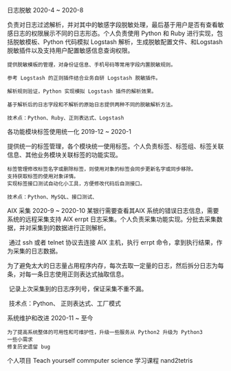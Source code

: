 日志脱敏  2020-4 ~ 2020-8

负责对日志过滤解析，并对其中的敏感字段脱敏处理，最后基于用户是否有查看敏感日志的权限展示不同的日志形态。个人负责使用 Python 和 Ruby 进行实现，包括脱敏模板、Python 代码模拟 Logstash 解析，生成脱敏配置文件、和Logstash 脱敏插件以及支持用户配置敏感信息查询权限。

    提供脱敏模板的管理，对身份证信息、手机号码等常用字段内置脱敏规则。

    参考 Logstash 的正则插件结合业务自研 Logstash 脱敏插件。

    解析规则验证，Python 实现模拟 Logstash 插件的解析效果。

    基于解析后的日志字段和不解析的原始日志提供两种不同的脱敏解析方法。

    技术点：Python、Ruby、正则表达式、Logstash
    
各功能模块标签使用统一化 2019-12 ~ 2020-1

提供统一的标签管理，各个模块统一使用标签。个人负责标签、标签组、标签关联信息、其他业务模块关联标签的功能实现。

    标签管理修改标签名字或删除标签，则使用对象的标签会同步更新名字或同步移除。
    支持获取标签的使用对象详情。
    实现标签接口测试自动化小工具，方便修改代码后自测接口。
    
    技术点：Python、MySQL、接口测试、

AIX 采集 2020-9 ~ 2020-10
某银行需要查看其AIX 系统的错误日志信息，需要系统的远程采集支持 AIX errpt 日志采集。个人负责采集功能实现。分批去采集数据，并对采集到的数据进行正则解析。

​ 通过 ssh 或者 telnet 协议去连接 AIX 主机，执行 errpt 命令，拿到执行结果，作为采集的日志数据。

​ 为了避免太大的日志量占用程序内存，每次去取一定量的日志，然后拆分日志为每条，对每一条日志使用正则表达式抽取信息。

​ 记录上次采集到的日志序列号，保证采集不重不漏。

​ 技术点：Python、 正则表达式、工厂模式



系统维护和改进 2020-11 ~ 至今

    为了提高系统整体的可用性和可维护性，升级一些服务从 Python2 升级为 Python3
    一些小需求
    修复历史遗留 bug

个人项目
    Teach yourself commputer science
    学习课程 nand2tetris
